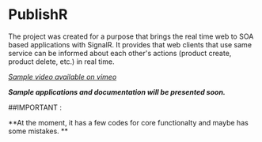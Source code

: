 PublishR
========

The project was created for a purpose that brings the real time web to SOA based applications with SignalR. 
It provides that web clients that use same service can be informed about each other's actions (product create, product delete, etc.) in real time. 

_[Sample video available on vimeo]( https://vimeo.com/63431591 "Simple PublishR demo")_

**_Sample applications and documentation will be presented soon._**

##IMPORTANT :

**At the moment, it has a few codes for core functionalty and maybe has some mistakes. **
